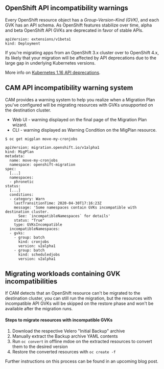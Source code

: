 ## OpenShift API incompatibility warnings

Every OpenShift resource object has a *Group-Version-Kind (GVK)*, and each GVK has an API schema. As OpenShift features stabilize over time, alpha and beta OpenShift API GVKs are deprecated in favor of stable APIs. 

```
apiVersion: extensions/v1beta1
kind: Deployment
```

If you're migrating apps from an OpenShift 3.x cluster over to OpenShift 4.x, its likely that your migration will be affected by API deprecations due to the large gap in underlying Kubernetes versions.

More info on [Kubernetes 1.16 API deprecations](https://kubernetes.io/blog/2019/07/18/api-deprecations-in-1-16/).


## CAM API incompatibility warning system

CAM provides a warning system to help you realize when a Migration Plan you've configured will be migrating resources with GVKs unsupported on the destination cluster. 

 - Web UI - warning displayed on the final page of the Migration Plan wizard.
 - CLI - warning displayed as Warning Condition on the MigPlan resource.

```
$ oc get migplan move-my-cronjobs

apiVersion: migration.openshift.io/v1alpha1
kind: MigPlan
metadata:
  name: move-my-cronjobs
  namespace: openshift-migration
spec:
  [...]
  namespaces:
  - phronetic
status:
  [...]
  conditions:
  - category: Warn
    lastTransitionTime: 2020-04-30T17:16:23Z
    message: 'Some namespaces contain GVKs incompatible with destination cluster.
      See: `incompatibleNamespaces` for details'
    status: "True"
    type: GVKsIncompatible
  incompatibleNamespaces:
  - gvks:
    - group: batch
      kind: cronjobs
      version: v2alpha1
    - group: batch
      kind: scheduledjobs
      version: v2alpha1
```

## Migrating workloads containing GVK incompatibilities

If CAM detects that an OpenShift resource can't be migrated to the destination cluster, you can still run the migration, but the resources with incompatible API GVKs will be skipped on the restore phase and won't be available after the migration runs.

#### Steps to migrate resources with incompatible GVKs

1. Download the respective Velero "Initial Backup" archive
2. Manually extract the Backup archive YAML contents
3. Run `oc convert` in offline mdoe on the extracted resources to convert them to the desired version
4. Restore the converted resources with `oc create -f`

Further instructions on this process can be found in an upcoming blog post.
